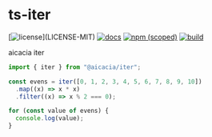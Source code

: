 # ts-iter

[![license](https://img.shields.io/badge/license-MIT%2FApache--2.0-blue")](LICENSE-MIT)
[![docs](https://img.shields.io/badge/docs-typescript-blue.svg)](https://aicacia.github.io/ts-iter/)
[![npm (scoped)](https://img.shields.io/npm/v/@aicacia/iter)](https://www.npmjs.com/package/@aicacia/iter)
[![build](https://github.com/aicacia/ts-iter/workflows/Test/badge.svg)](https://github.com/aicacia/ts-iter/actions?query=workflow%3ATest)

aicacia iter

```ts
import { iter } from "@aicacia/iter";

const evens = iter([0, 1, 2, 3, 4, 5, 6, 7, 8, 9, 10])
  .map((x) => x * x)
  .filter((x) => x % 2 === 0);

for (const value of evens) {
  console.log(value);
}
```
